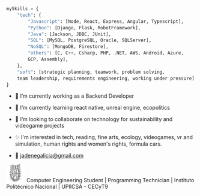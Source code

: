 
```python
mySkills = {
    "tech": {
        "Javascript": [Node, React, Express, Angular, Typescript],
        "Python": [Django, Flask, RobotFramework],
        "Java": [Jackson, JDBC, JUnit],
        "SQL": [MySQL, PostgreSQL, Oracle, SQLServer],
        "NoSQL": [MongoDB, Firestore],
        "others": [C, C++, Csharp, PHP, .NET, AWS, Android, Azure, 
        GCP, Assembly],
    },
    "soft": [strategic planning, teamwork, problem solving,
    team leadership, requirements engineering, working under pressure]
}
```
-   🔭 I’m currently working as a Backend Developer

-   🌱 I’m currently learning react native, unreal engine, ecopolitics

-   👯 I’m looking to collaborate on technology for sustainability and videogame projects

-   ✨ I'm interested in tech, reading, fine arts, ecology, videogames, vr and simulation, human rights and women's rights, formula cars.
-   :email: [jadenegalicia@gmail.com](mailto:jadenegalicia@gmail.com)

![IPN](/images/ipn-icon.png) Computer Engineering Student |
Programming Technician |
Instituto Politécnico Nacional | UPIICSA - CECyT9
